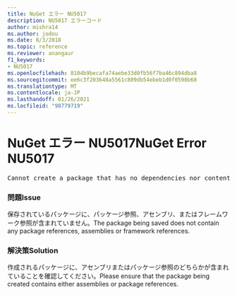 ```yaml
---
title: NuGet エラー NU5017
description: NU5017 エラーコード
author: mishra14
ms.author: jodou
ms.date: 8/3/2018
ms.topic: reference
ms.reviewer: anangaur
f1_keywords:
- NU5017
ms.openlocfilehash: 8104b9becafa74aebe33d0fb56f7ba46c894dba8
ms.sourcegitcommit: ee6c3f203648a5561c809db54ebeb1d0f0598b68
ms.translationtype: MT
ms.contentlocale: ja-JP
ms.lasthandoff: 01/26/2021
ms.locfileid: "98779719"
---
```

# <a name="nuget-error-nu5017"></a><span data-ttu-id="deb2d-103">NuGet エラー NU5017</span><span class="sxs-lookup"><span data-stu-id="deb2d-103">NuGet Error NU5017</span></span>
<pre>Cannot create a package that has no dependencies nor content.</pre>

### <a name="issue"></a><span data-ttu-id="deb2d-104">問題</span><span class="sxs-lookup"><span data-stu-id="deb2d-104">Issue</span></span>

<span data-ttu-id="deb2d-105">保存されているパッケージに、パッケージ参照、アセンブリ、またはフレームワーク参照が含まれていません。</span><span class="sxs-lookup"><span data-stu-id="deb2d-105">The package being saved does not contain any package references, assemblies or framework references.</span></span>


### <a name="solution"></a><span data-ttu-id="deb2d-106">解決策</span><span class="sxs-lookup"><span data-stu-id="deb2d-106">Solution</span></span>

<span data-ttu-id="deb2d-107">作成されるパッケージに、アセンブリまたはパッケージ参照のどちらかが含まれていることを確認してください。</span><span class="sxs-lookup"><span data-stu-id="deb2d-107">Please ensure that the package being created contains either assemblies or package references.</span></span>

